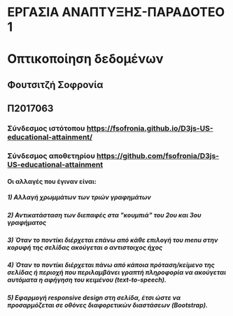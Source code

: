 # ΕΡΓΑΣΙΑ ΑΝΑΠΤΥΞΗΣ-ΠΑΡΑΔΟΤΕΟ 1
# Οπτικοποίηση δεδομένων
## Φουτσιτζή Σοφρονία 
## Π2017063

### Σύνδεσμος ιστότοπου https://fsofronia.github.io/D3js-US-educational-attainment/

### Σύνδεσμος αποθετηρίου https://github.com/fsofronia/D3js-US-educational-attainment

#### Οι αλλαγές που έγιναν είναι:
##### 1) Αλλαγή χρωμμάτων των τριών γραφημάτων
##### 2)  Αντικατάσταση των διεπαφές στα "κουμπιά" του 2ου και 3ου γραφήματος
##### 3)  Όταν το ποντίκι διέρχεται επάνω από κάθε επιλογή του menu στην κορυφή της σελίδας ακούγεται ο αντιστοιχος ήχος
##### 4)  Όταν το ποντίκι διέρχεται πάνω από κάποια πρόταση/κείμενο της σελίδας ή περιοχή που περιλαμβάνει γραπτή πληροφορία να ακούγεται αυτόματα η αφήγηση του κειμένου (text-to-speech).
##### 5)  Εφαρμογή responsive design στη σελίδα, έτσι ώστε να προσαρμόζεται σε οθόνες διαφορετικών διαστάσεων (Bootstrap).


